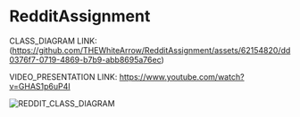 # RedditAssignment

CLASS_DIAGRAM
LINK: (https://github.com/THEWhiteArrow/RedditAssignment/assets/62154820/dd0376f7-0719-4869-b7b9-abb8695a76ec)

VIDEO_PRESENTATION
LINK: https://www.youtube.com/watch?v=GHAS1p6uP4I

![REDDIT_CLASS_DIAGRAM](https://github.com/THEWhiteArrow/RedditAssignment/assets/62154820/dd0376f7-0719-4869-b7b9-abb8695a76ec)

